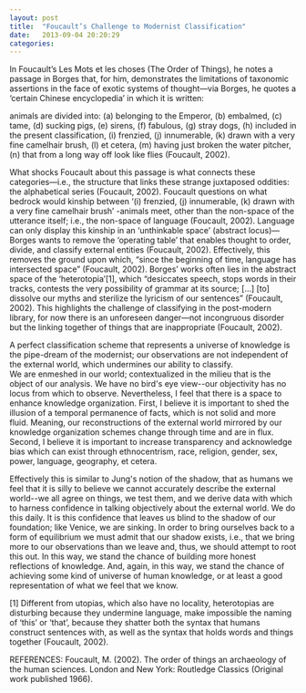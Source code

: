 ```yaml
---
layout: post
title:  "Foucault’s Challenge to Modernist Classification"
date:   2013-09-04 20:20:29
categories:
---
```


In Foucault’s Les Mots et les choses (The Order of Things), he notes a passage in Borges that, for him,
demonstrates the limitations of taxonomic assertions in the face of exotic systems of thought—via Borges,
he quotes a ‘certain Chinese encyclopedia’ in which it is written:

<i class="fa fa-quote-left fa-2x"></i> animals are divided into: (a) belonging to the Emperor, (b) embalmed, (c) tame, (d) sucking pigs, (e) sirens,
(f) fabulous, (g) stray dogs, (h) included in the present classification, (i) frenzied, (j) innumerable,
(k) drawn with a very fine camelhair brush, (l) et cetera, (m) having just broken the water pitcher, (n) that
from a long way off look like flies <i class="fa fa-quote-right fa-2x"></i> (Foucault, 2002).

What shocks Foucault about this passage is what connects these categories—i.e., the structure that links
these strange juxtaposed oddities: the alphabetical series (Foucault, 2002).  Foucault questions on what
bedrock would kinship between ‘(i) frenzied, (j) innumerable, (k) drawn with a very fine camelhair brush’
-animals meet, other than the non-space of the utterance itself; i.e., the non-space of language
(Foucault, 2002).  Language can only display this kinship in an ‘unthinkable space’ (abstract locus)—Borges
wants to remove the ‘operating table’ that enables thought to order, divide, and classify external entities
(Foucault, 2002).  Effectively, this removes the ground upon which, “since the beginning of time, language
has intersected space” (Foucault, 2002).  Borges’ works often lies in the abstract space of the ‘heterotopia’[1],
which “desiccates speech, stops words in their tracks, contests the very possibility of grammar at its source;
[…] [to] dissolve our myths and sterilize the lyricism of our sentences” (Foucault, 2002).  This highlights
the challenge of classifying in the post-modern library, for now there is an unforeseen danger—not incongruous
disorder but the linking together of things that are inappropriate (Foucault, 2002).

A perfect classification scheme that represents a universe of knowledge is the pipe-dream of the modernist;
our observations are not independent of the external world, which undermines our ability to classify.  
We are enmeshed in our world; contextualized in the milieu that is the object of our analysis.  We have no
bird's eye view--our objectivity has no locus from which to observe.  Nevertheless, I feel that there is a
space to enhance knowledge organization.  First, I believe it is important to shed the illusion of a temporal
permanence of facts, which is not solid and more fluid.  Meaning, our reconstructions of the external world
mirrored by our knowledge organization schemes change through time and are in flux.  Second, I believe it is
important to increase transparency and acknowledge bias which can exist through ethnocentrism, race, religion,
gender, sex, power, language, geography, et cetera.

Effectively this is similar to Jung's notion of the shadow, that as humans we feel that it is silly to believe
we cannot accurately describe the external world--we all agree on things, we test them, and we derive data with
which to harness confidence in talking objectively about the external world.  We do this daily.  It is this
confidence that leaves us blind to the shadow of our foundation; like Venice, we are sinking.  In order to bring
ourselves back to a form of equilibrium we must admit that our shadow exists, i.e., that we bring more to our
observations than we leave and, thus, we should attempt to root this out.  In this way, we stand the chance of
building more honest reflections of knowledge.  And, again, in this way, we stand the chance of achieving some
kind of universe of human knowledge, or at least a good representation of what we feel that we know.




[1] Different from utopias, which also have no locality, heterotopias are disturbing because they undermine language, make impossible the naming of ‘this’ or ‘that’, because they shatter both the syntax that humans construct sentences with, as well as the syntax that holds words and things together (Foucault, 2002).

REFERENCES:
Foucault, M. (2002). The order of things an archaeology of the human sciences. London and New York: Routledge Classics (Original work published 1966).
